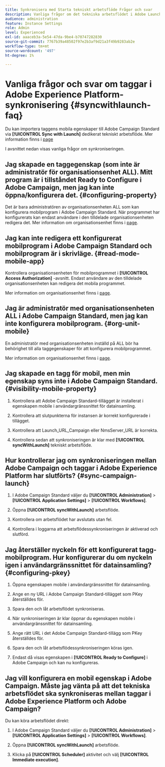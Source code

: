 ```yaml
---
title: Synkronisera med Starta tekniskt arbetsflöde Frågor och svar
description: Vanliga frågor om det tekniska arbetsflödet i Adobe Launch
audience: administration
feature: Instance Settings
role: Admin
level: Experienced
exl-id: aaaceb3a-5e54-47da-9be4-b70747282830
source-git-commit: 7767b39a48502f97e2b3af9d21a3f49b9283ab2e
workflow-type: tm+mt
source-wordcount: '497'
ht-degree: 1%

---
```


# Vanliga frågor och svar om taggar i Adobe Experience Platform-synkronisering {#syncwithlaunch-faq}

Du kan importera taggens mobila egenskaper till Adobe Campaign Standard via **[!UICONTROL Sync with Launch]** dedikerat tekniskt arbetsflöde. Mer information finns i [page](../../administration/using/technical-workflows.md)

I avsnittet nedan visas vanliga frågor om synkroniseringen.

## Jag skapade en taggegenskap (som inte är administratör för organisationsenhet ALL). Mitt program är i tillståndet Ready to Configure i Adobe Campaign, men jag kan inte öppna/konfigurera det. {#configuring-property}

Det är bara administratören av organisationsenheten ALL som kan konfigurera mobilprogram i Adobe Campaign Standard. När programmet har konfigurerats kan endast användare i den tilldelade organisationsenheten redigera det. Mer information om organisationsenhet finns i [page](../../administration/using/organizational-units.md).

## Jag kan inte redigera ett konfigurerat mobilprogram i Adobe Campaign Standard och mobilprogram är i skrivläge. {#read-mode-mobile-app}

Kontrollera organisationsenheten för mobilprogrammet i **[!UICONTROL Access Authorization]** -avsnitt. Endast användare av den tilldelade organisationsenheten kan redigera det mobila programmet.

Mer information om organisationsenhet finns i [page](../../administration/using/organizational-units.md).

## Jag är administratör med organisationsenheten ALL i Adobe Campaign Standard, men jag kan inte konfigurera mobilprogram. {#org-unit-mobile}

En administratör med organisationsenheten inställd på ALL bör ha behörighet till alla taggegenskaper för att konfigurera mobilprogrammet.

Mer information om organisationsenhet finns i [page](../../administration/using/organizational-units.md).

## Jag skapade en tagg för mobil, men min egenskap syns inte i Adobe Campaign Standard. {#visibility-mobile-property}

1. Kontrollera att Adobe Campaign Standard-tillägget är installerat i egenskapen mobile i användargränssnittet för datainsamling.

1. Kontrollera att slutpunkterna för instansen är korrekt konfigurerade i tillägget.

1. Kontrollera att Launch_URL_Campaign eller NmsServer_URL är korrekta.

1. Kontrollera sedan att synkroniseringen är klar med **[!UICONTROL syncWithLaunch]** tekniskt arbetsflöde.

## Hur kontrollerar jag om synkroniseringen mellan Adobe Campaign och taggar i Adobe Experience Platform har slutförts? {#sync-campaign-launch}

1. I Adobe Campaign Standard väljer du **[!UICONTROL Administration]** > **[!UICONTROL Application Settings]** > **[!UICONTROL Workflows]**.

1. Öppna **[!UICONTROL syncWithLaunch]** arbetsflöde.

1. Kontrollera om arbetsflödet har avslutats utan fel.

1. Kontrollera i loggarna att arbetsflödessynkroniseringen är aktiverad och slutförd.

## Jag återställer nyckeln för ett konfigurerat tagg-mobilprogram. Hur konfigurerar du om nyckeln igen i användargränssnittet för datainsamling? {#configuring-pkey}

1. Öppna egenskapen mobile i användargränssnittet för datainsamling.

1. Ange en ny URL i Adobe Campaign Standard-tillägget som PKey återställdes för.

1. Spara den och låt arbetsflödet synkroniseras.

1. När synkroniseringen är klar öppnar du egenskapen mobile i användargränssnittet för datainsamling.

1. Ange rätt URL i det Adobe Campaign Standard-tillägg som PKey återställdes för.

1. Spara den och låt arbetsflödessynkroniseringen köras igen.

1. Endast då visas egenskapen i **[!UICONTROL Ready to Configure]** i Adobe Campaign och kan nu konfigureras.

## Jag vill konfigurera en mobil egenskap i Adobe Campaign. Måste jag vänta på att det tekniska arbetsflödet ska synkroniseras mellan taggar i Adobe Experience Platform och Adobe Campaign?

Du kan köra arbetsflödet direkt:

1. I Adobe Campaign Standard väljer du **[!UICONTROL Administration]** > **[!UICONTROL Application Settings]** > **[!UICONTROL Workflows]**.

1. Öppna **[!UICONTROL syncWithLaunch]** arbetsflöde.

1. Klicka på **[!UICONTROL Scheduler]** aktivitet och välj **[!UICONTROL Immediate execution]**.
